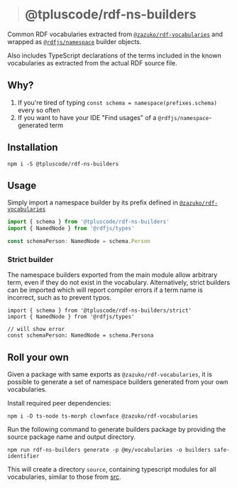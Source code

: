 > # @tpluscode/rdf-ns-builders

Common RDF vocabularies extracted from [`@zazuko/rdf-vocabularies`][rdfv] and wrapped
as [`@rdfjs/namespace`][ns] builder objects.

Also includes TypeScript declarations of the terms included in the known
vocabularies as extracted from the actual RDF source file.

## Why?

1. If you're tired of typing `const schema = namespace(prefixes.schema)` every so often
2. If you want to have your IDE "Find usages" of a `@rdfjs/namespace`-generated term

## Installation

```
npm i -S @tpluscode/rdf-ns-builders
```

## Usage

Simply import a namespace builder by its prefix defined in [`@zazuko/rdf-vocabularies`][rdfv]

```ts
import { schema } from '@tpluscode/rdf-ns-builders'
import { NamedNode } from '@rdfjs/types'

const schemaPerson: NamedNode = schema.Person
```

### Strict builder

The namespace builders exported from the main module allow arbitrary term, even if they do not exist in the vocabulary. Alternatively, strict builders can be imported which will report compiler errors if a term name is incorrect, such as to prevent typos.

```
import { schema } from '@tpluscode/rdf-ns-builders/strict'
import { NamedNode } from '@rdfjs/types'

// will show error
const schemaPerson: NamedNode = schema.Persona
```

## Roll your own

Given a package with same exports as `@zazuko/rdf-vocabularies`, it is possible to generate a set of namespace builders generated from your own vocabularies.

Install required peer dependencies:

```
npm i -D ts-node ts-morph clownface @zazuko/rdf-vocabularies
```

Run the following command to generate builders package by providing the source package name and output directory.

```
npm run rdf-ns-builders generate -p @my/vocabularies -o builders safe-identifier
```

This will create a directory `source`, containing typescript modules for all vocabularies, similar to those from [src](src/vocabularies).

[rdfv]: https://github.com/zazuko/rdf-vocabularies
[ns]: http://npm.im/@rdfjs/namespace
